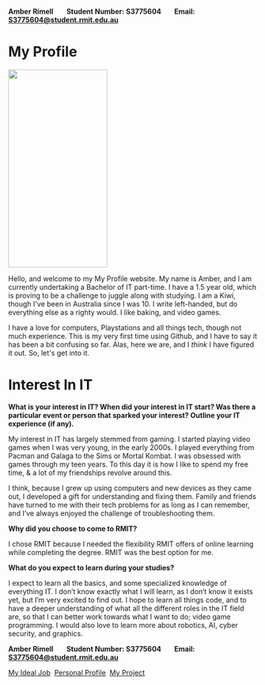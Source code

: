 **Amber Rimell&nbsp;&nbsp;&nbsp;&nbsp;&nbsp;&nbsp;&nbsp;&nbsp;Student Number: S3775604&nbsp;&nbsp;&nbsp;&nbsp;&nbsp;&nbsp;&nbsp;&nbsp;Email: S3775604@student.rmit.edu.au**

# My Profile

<img src="https://github.com/Amberrimell/introtoitassessment/blob/master/picture%20for%20profile.jpg" width="200" height="400"/>

Hello, and welcome to my My Profile website. My name is Amber, and I am currently undertaking a Bachelor of IT part-time. I have a 1.5 year old, which is proving to be a challenge to juggle along with studying. I am a Kiwi, though I've been in Australia since I was 10. I write left-handed, but do everything else as a righty would. I like baking, and video games.

I have a love for computers, Playstations and all things tech, though not much experience. This is my very first time using Github, and I have to say it has been a bit confusing so far. Alas, here we are, and I _think_ I have figured it out. So, let's get into it.

# Interest In IT

**What is your interest in IT? When did your interest in IT start? Was there a particular event or person that sparked your interest? Outline your IT experience (if any).**

My interest in IT has largely stemmed from gaming. I started playing video games when I was very young, in the early 2000s. I played everything from Pacman and Galaga to the Sims or Mortal Kombat. I was obsessed with games through my teen years. To this day it is how I like to spend my free time, & a lot of my friendships revolve around this.

I think, because I grew up using computers and new devices as they came out, I developed a gift for understanding and fixing them. Family and friends have turned to me with their tech problems for as long as I can remember, and I’ve always enjoyed the challenge of troubleshooting them.

**Why did you choose to come to RMIT?**

I chose RMIT because I needed the flexibility RMIT offers of online learning while completing the degree. RMIT was the best option for me.

**What do you expect to learn during your studies?**

I expect to learn all the basics, and some specialized knowledge of everything IT. I don’t know exactly what I will learn, as I don’t know it exists yet, but I’m very excited to find out. I hope to learn all things code, and to have a deeper understanding of what all the different roles in the IT field are, so that I can better work towards what I want to do; video game programming. I would also love to learn more about robotics, AI, cyber security, and graphics.

**Amber Rimell&nbsp;&nbsp;&nbsp;&nbsp;&nbsp;&nbsp;&nbsp;&nbsp;Student Number: S3775604&nbsp;&nbsp;&nbsp;&nbsp;&nbsp;&nbsp;&nbsp;&nbsp;Email: S3775604@student.rmit.edu.au**

[My Ideal Job](https://amberrimell.github.io/introtoitassessment/myidealjob) &nbsp;[Personal Profile](https://amberrimell.github.io/introtoitassessment/personalprofile) &nbsp;[My Project](https://amberrimell.github.io/introtoitassessment/myprojectidea)
